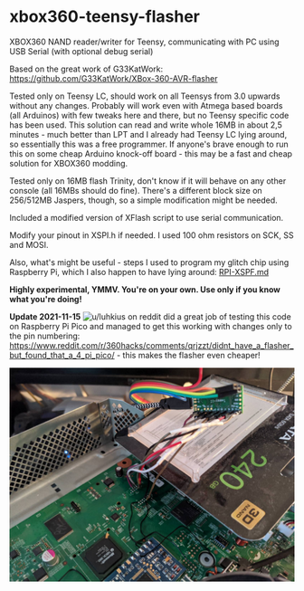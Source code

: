 # xbox360-teensy-flasher
XBOX360 NAND reader/writer for Teensy, communicating with PC using USB Serial (with optional debug serial)

Based on the great work of G33KatWork: https://github.com/G33KatWork/XBox-360-AVR-flasher

Tested only on Teensy LC, should work on all Teensys from 3.0 upwards without any changes.
Probably will work even with Atmega based boards (all Arduinos) with few tweaks here and there, but no Teensy specific code has been used. This solution can read and write whole 16MB in about 2,5 minutes - much better than LPT and I already had Teensy LC lying around, so essentially this was a free programmer. If anyone's brave enough to run this on some cheap Arduino knock-off board - this may be a fast and cheap solution for XBOX360 modding.

Tested only on 16MB flash Trinity, don't know if it will behave on any other console (all 16MBs should do fine). There's a different block size on 256/512MB Jaspers, though, so a simple modification might be needed.

Included a modified version of XFlash script to use serial communication.

Modify your pinout in XSPI.h if needed. I used 100 ohm resistors on SCK, SS and MOSI.

Also, what's might be useful - steps I used to program my glitch chip using Raspberry Pi, which I also happen to have lying around: [RPI-XSPF.md](RPI-XSVF.md)

**Highly experimental, YMMV. You're on your own. Use only if you know what you're doing!**

**Update 2021-11-15**
![u/luhkius](https://www.reddit.com/user/luhkius/) on reddit did a great job of testing this code on Raspberry Pi Pico and managed to get this working with changes only to the pin numbering: https://www.reddit.com/r/360hacks/comments/qrjzzt/didnt_have_a_flasher_but_found_that_a_4_pi_pico/ - this makes the flasher even cheaper!

![picture of teensy flashing the xbox](picrel.jpg)


